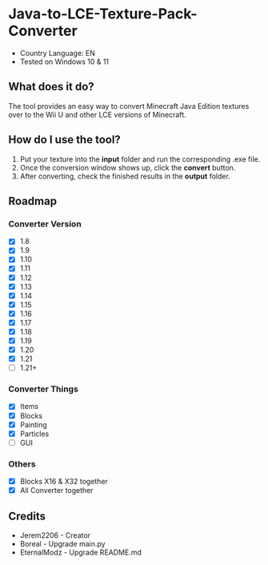 # Java-to-LCE-Texture-Pack-Converter
- Country Language: EN
- Tested on Windows 10 & 11

## What does it do? 
The tool provides an easy way to convert Minecraft Java Edition textures over to the Wii U and other LCE versions of Minecraft. 

## How do I use the tool?
1. Put your texture into the **input** folder and run the corresponding .exe file.
2. Once the conversion window shows up, click the **convert** button.
3. After converting, check the finished results in the **output** folder.

## Roadmap
### Converter Version
- [x] 1.8
- [x] 1.9
- [x] 1.10
- [x] 1.11
- [x] 1.12
- [x] 1.13
- [x] 1.14
- [x] 1.15
- [x] 1.16
- [x] 1.17
- [x] 1.18
- [x] 1.19
- [x] 1.20
- [x] 1.21
- [ ] 1.21+

### Converter Things
- [x] Items
- [x] Blocks
- [x] Painting
- [x] Particles
- [ ] GUI

### Others
- [x] Blocks X16 & X32 together
- [x] All Converter together

## Credits
- Jerem2206 - Creator
- Boreal - Upgrade main.py
- EternalModz - Upgrade README.md
